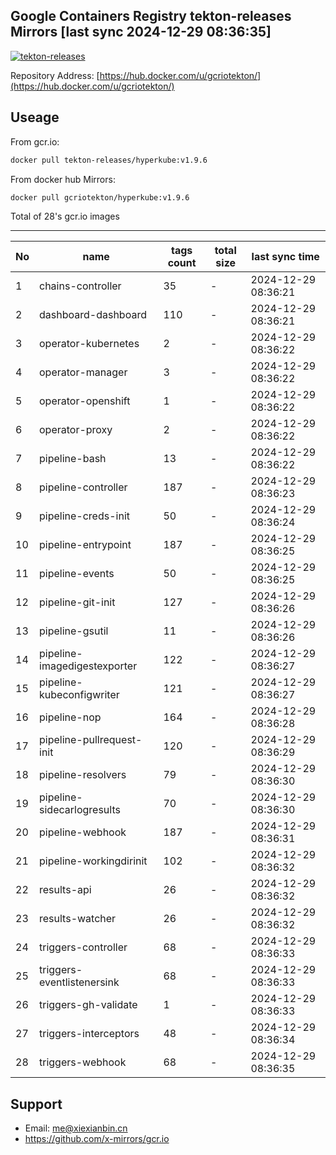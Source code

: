 Google Containers Registry tekton-releases Mirrors [last sync 2024-12-29 08:36:35]
-------

[![tekton-releases](https://github.com/x-mirrors/gcr.io/actions/workflows/gcr.io-tekton-releases.yml/badge.svg?branch=main)](https://github.com/x-mirrors/gcr.io/actions/workflows/gcr.io-tekton-releases.yml)

Repository Address: [https://hub.docker.com/u/gcriotekton/](https://hub.docker.com/u/gcriotekton/)

Useage
-------

From gcr.io:
```bash
docker pull tekton-releases/hyperkube:v1.9.6
```

From docker hub Mirrors:
```bash
docker pull gcriotekton/hyperkube:v1.9.6
```

Total of 28's gcr.io images

-------

| No  | name | tags count | total size | last sync time |
| --- | ----- | ---------- | ---------- | -------------- |
| 1 | chains-controller | 35 | - | 2024-12-29 08:36:21 |
| 2 | dashboard-dashboard | 110 | - | 2024-12-29 08:36:21 |
| 3 | operator-kubernetes | 2 | - | 2024-12-29 08:36:22 |
| 4 | operator-manager | 3 | - | 2024-12-29 08:36:22 |
| 5 | operator-openshift | 1 | - | 2024-12-29 08:36:22 |
| 6 | operator-proxy | 2 | - | 2024-12-29 08:36:22 |
| 7 | pipeline-bash | 13 | - | 2024-12-29 08:36:22 |
| 8 | pipeline-controller | 187 | - | 2024-12-29 08:36:23 |
| 9 | pipeline-creds-init | 50 | - | 2024-12-29 08:36:24 |
| 10 | pipeline-entrypoint | 187 | - | 2024-12-29 08:36:25 |
| 11 | pipeline-events | 50 | - | 2024-12-29 08:36:25 |
| 12 | pipeline-git-init | 127 | - | 2024-12-29 08:36:26 |
| 13 | pipeline-gsutil | 11 | - | 2024-12-29 08:36:26 |
| 14 | pipeline-imagedigestexporter | 122 | - | 2024-12-29 08:36:27 |
| 15 | pipeline-kubeconfigwriter | 121 | - | 2024-12-29 08:36:27 |
| 16 | pipeline-nop | 164 | - | 2024-12-29 08:36:28 |
| 17 | pipeline-pullrequest-init | 120 | - | 2024-12-29 08:36:29 |
| 18 | pipeline-resolvers | 79 | - | 2024-12-29 08:36:30 |
| 19 | pipeline-sidecarlogresults | 70 | - | 2024-12-29 08:36:30 |
| 20 | pipeline-webhook | 187 | - | 2024-12-29 08:36:31 |
| 21 | pipeline-workingdirinit | 102 | - | 2024-12-29 08:36:32 |
| 22 | results-api | 26 | - | 2024-12-29 08:36:32 |
| 23 | results-watcher | 26 | - | 2024-12-29 08:36:32 |
| 24 | triggers-controller | 68 | - | 2024-12-29 08:36:33 |
| 25 | triggers-eventlistenersink | 68 | - | 2024-12-29 08:36:33 |
| 26 | triggers-gh-validate | 1 | - | 2024-12-29 08:36:33 |
| 27 | triggers-interceptors | 48 | - | 2024-12-29 08:36:34 |
| 28 | triggers-webhook | 68 | - | 2024-12-29 08:36:35 |

Support
-------

- Email: me@xiexianbin.cn
- https://github.com/x-mirrors/gcr.io